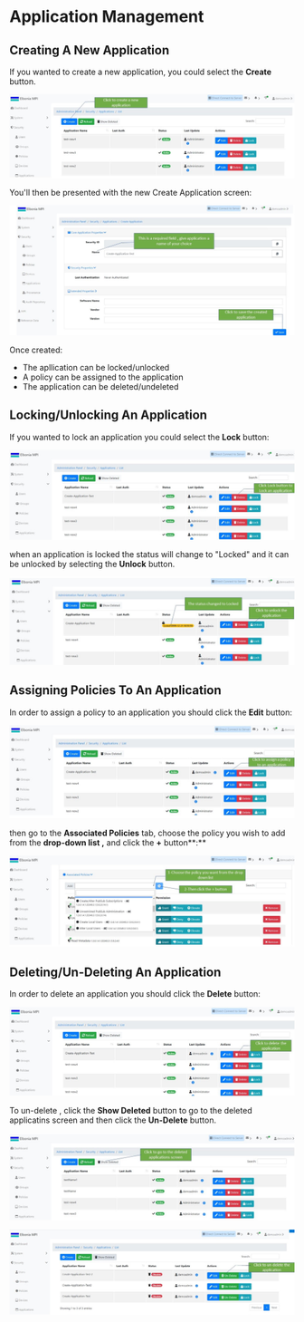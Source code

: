 # Application Management

## Creating A New Application

If you wanted to create a new application, you could select the **Create** button.

![](../../../.gitbook/assets/1%20%281%29.jpg)

 You'll then be presented with the new Create Application screen:

![](../../../.gitbook/assets/3%20%282%29.jpg)

  
Once created:‌

* The apllication can be locked/unlocked
* A policy can be assigned to the application
* The application can be deleted/undeleted

## Locking/Unlocking An Application

If you wanted to lock an application you could select the **Lock** button:

![](../../../.gitbook/assets/5-0%20%281%29.jpg)

  
when an application is locked the status will change to "Locked" and it can be unlocked by selecting the **Unlock** button.

![](../../../.gitbook/assets/6.jpg)

## Assigning Policies To An Application

In order to assign a policy to an application you should click the **Edit** button:

![](../../../.gitbook/assets/8.jpg)

  
then go to the **Associated Policies** tab, choose the policy you wish to add from the **drop-down list ,** and click the **+** button**:**

![](../../../.gitbook/assets/10%20%282%29.jpg)

## Deleting/Un-Deleting A**n Application**

In order to delete an application you should click the **Delete** button:

![](../../../.gitbook/assets/6-1.jpg)

To un-delete , click the **Show Deleted** button to go to the deleted applicatins screen and then click the **Un-Delete** button.

![](../../../.gitbook/assets/13.jpg)

![](../../../.gitbook/assets/14.jpg)



